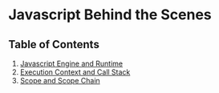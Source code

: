# **Javascript Behind the Scenes**

## **Table of Contents**

1. [Javascript Engine and Runtime](/javascript-engine-runtime.md)
2. [Execution Context and Call Stack](/execution-context-call-stack.md)
3. [Scope and Scope Chain](/scope-and-scope-chain.md)
